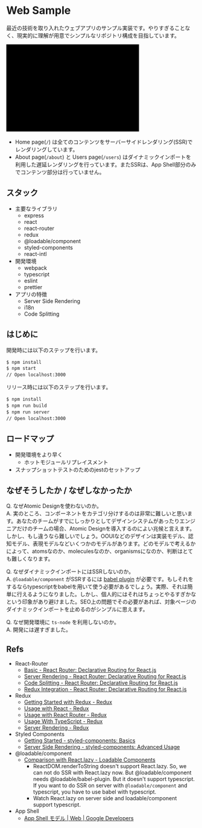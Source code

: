# Web Sample

最近の技術を取り入れたウェブアプリのサンプル実装です。やりすぎることなく、現実的に理解が用意でシンプルなリポジトリ構成を目指しています。

![Screen Shot](./docs/screenshot.gif)

- Home page(`/`) は全てのコンテンツをサーバーサイドレンダリング(SSR)でレンダリングしています。
- About page(`/about`) と Users page(`/users`) はダイナミックインポートを利用した遅延レンダリングを行っています。またSSRは、App Shell部分のみでコンテンツ部分は行っていません。

## スタック

- 主要なライブラリ
  - express
  - react
  - react-router
  - redux
  - @loadable/component
  - styled-components
  - react-intl
- 開発環境
  - webpack
  - typescript
  - eslint
  - prettier
- アプリの特徴
  - Server Side Rendering
  - i18n
  - Code Splitting

## はじめに

開発時には以下のステップを行います。

```sh
$ npm install
$ npm start
// Open localhost:3000
```

リリース時には以下のステップを行います。

```sh
$ npm install
$ npm run build
$ npm run server
// Open localhost:3000
```

## ロードマップ

- 開発環境をより早く
  - ホットモジュールリプレイスメント
- スナップショットテストのためのjestのセットアップ

## なぜそうしたか / なぜしなかったか

Q. なぜAtomic Designを使わないのか。  
A. 実のところ、コンポーネントをカテゴリ分けするのは非常に難しいと思います。あなたのチームがすでにしっかりとしてデザインシステムがあったりエンジニアだけのチームの場合、Atomic Designを導入するのによい兆候と言えます。しかし、もし違うなら難しいでしょう。OOUIなどのデザインは実装モデル、認知モデル、表現モデルなどいくつかのモデルがあります。どのモデルで考えるかによって、atomsなのか、moleculesなのか、organismsになのか、判断はとても難しくなります。  

Q. なぜダイナミックインポートにはSSRしないのか。  
A. `@loadable/component` がSSRするには [babel plugin](https://www.smooth-code.com/open-source/loadable-components/docs/server-side-rendering/) が必要です。もしそれをするならtypescriptをbabelを用いて使う必要があるでしょう。実際、それは簡単に行えるようになりました。しかし、個人的にはそれはちょっとやるすぎかなという印象があり避けました。SEO上の問題でその必要があれば、対象ページのダイナミックインポートを止めるのがシンプルに思えます。  

Q. なぜ開発環境に `ts-node` を利用しないのか。  
A. 開発には遅すぎました。  

## Refs

- React-Router
  - [Basic - React Router: Declarative Routing for React.js](https://reacttraining.com/react-router/web/example/basic)
  - [Server Rendering - React Router: Declarative Routing for React.js](https://reacttraining.com/react-router/web/guides/server-rendering)
  - [Code Splitting - React Router: Declarative Routing for React.js](https://reacttraining.com/react-router/web/guides/code-splitting)
  - [Redux Integration - React Router: Declarative Routing for React.js](https://reacttraining.com/react-router/web/guides/redux-integration)
- Redux
  - [Getting Started with Redux - Redux](https://redux.js.org/introduction/getting-started)
  - [Usage with React - Redux](https://redux.js.org/basics/usage-with-react)
  - [Usage with React Router - Redux](https://redux.js.org/advanced/usage-with-react-router)
  - [Usage With TypeScript - Redux](https://redux.js.org/recipes/usage-with-typescript)
  - [Server Rendering - Redux](https://redux.js.org/recipes/server-rendering)
- Styled Components
  - [Getting Started - styled-components: Basics](https://www.styled-components.com/docs/basics#getting-started)
  - [Server Side Rendering - styled-components: Advanced Usage](https://www.styled-components.com/docs/advanced#server-side-rendering)
- @loadable/component
  - [Comparison with React.lazy - Loadable Components](https://www.smooth-code.com/open-source/loadable-components/docs/loadable-vs-react-lazy/)
    - ReactDOM.renderToString doesn't support React.lazy. So, we can not do SSR with React.lazy now. But @loadable/component needs @loadable/babel-plugin. But it doesn't support typescript. If you want to do SSR on server with `@loadable/component` and typescript, you have to use babel with typescript.
    - Watch React.lazy on server side and loadable/component support typescript.
- App Shell
  - [App Shell モデル  |  Web  |  Google Developers](https://developers.google.com/web/fundamentals/architecture/app-shell?hl=ja)
